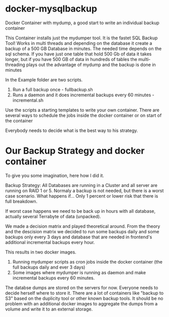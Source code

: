 # docker-mysqlbackup
Docker Container with mydump, a good start to write an individual backup container

This Container installs just the mydumper tool. It is the fastet SQL Backup Tool! 
Works in multi threads and depending on the database it create a backup of a 500 GB Database in minutes.
The needed time depends on the sql schema. If you have just one table that hold 500 Gb of data it takes longer, but if you 
have 500 GB of data in hundreds of tables the multi-threading plays out the advantage of mydump and the backup is done in minutes

In the Example folder are two scripts. 
1. Run a full backup once - fullbackup.sh
2. Runs a daemon and it does incremental backups every 60 minutes - incremental.sh

Use the scripts a starting templates to write your own container. 
There are several ways to schedule the jobs inside the docker container or on start of the container 

Everybody needs to decide what is the best way to his strategy. 

# Our Backup Strategy and docker container

To give you some imagination, here how I did it. 

Backup Strategy: 
All Databases are running in a Cluster and all server are running on RAID 1 or 5. 
Normaly a backup is not needed, but there is a worst case scenario. 
What happens if... 
Only 1 percent or lower risk that there is full breakdown. 

If worst case happens we need to be back up in hours with all database, actually several Terrabyte of data (unpacked). 

We made a decision matrix and played theoretical around. 
From the theory and the descision matrix we decided to run some backups daily and some backups only every 3 days and 
database that are needed in frontend's additional incremental backups every hour. 

This results in two docker images. 

1. Running mydumper scripts as cron jobs inside the docker container (the full backups daily and ever 3 days)
2. Some images where mydumper is running as daemon and make incremental backups every 60 minutes. 

The databse dumps are stored on the servers for now. 
Everyone needs to decide herself where to store it. 
There are a lot of containers like "backup to S3" based on the duplicity tool or other known backup tools.
It should be no problem with an additional docker images to aggregate the dumps from a volume and write it to an external storage. 


